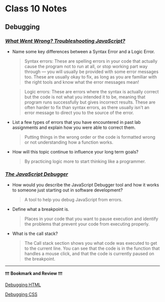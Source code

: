 # Class 10 Notes

## **Debugging**

### [*What Went Wrong? Troubleshooting JavaScript?*](https://developer.mozilla.org/en-US/docs/Learn/JavaScript/First_steps/What_went_wrong)

- Name some key differences between a Syntax Error and a Logic Error.

    > Syntax errors: These are spelling errors in your code that actually cause the program not to run at all, or stop working part way through — you will usually be provided with some error messages too. These are usually okay to fix, as long as you are familiar with the right tools and know what the error messages mean!

    > Logic errors: These are errors where the syntax is actually correct but the code is not what you intended it to be, meaning that program runs successfully but gives incorrect results. These are often harder to fix than syntax errors, as there usually isn't an error message to direct you to the source of the error.

- List a few types of errors that you have encountered in past lab assignments and explain how you were able to correct them.

    > Putting things in the wrong order or the code is formatted wrong or not understanding how a function works.

- How will this topic continue to influence your long term goals?

    > By practicing logic more to start thinking like a programmer.

### [*The JavaScript Debugger*](https://developer.mozilla.org/en-US/docs/Learn/Common_questions/What_are_browser_developer_tools#the_javascript_debugger)

- How would you describe the JavaScript Debugger tool and how it works to someone just starting out in software development?

    > A tool to help you debug JavaScript from errors.

- Define what a breakpoint is.

    >  Places in your code that you want to pause execution and identify the problems that prevent your code from executing properly.

- What is the call stack?

    > The Call stack section shows you what code was executed to get to the current line. You can see that the code is in the function that handles a mouse click, and that the code is currently paused on the breakpoint.

----
❗❗❗ **Bookmark and Review** ❗❗❗

[Debugging HTML](https://developer.mozilla.org/en-US/docs/Learn/HTML/Introduction_to_HTML/Debugging_HTML)

[Debugging CSS](https://developer.mozilla.org/en-US/docs/Learn/CSS/Building_blocks/Debugging_CSS)